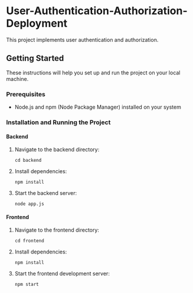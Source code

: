 # User-Authentication-Authorization-Deployment

This project implements user authentication and authorization.

## Getting Started

These instructions will help you set up and run the project on your local machine.

### Prerequisites

- Node.js and npm (Node Package Manager) installed on your system

### Installation and Running the Project

#### Backend

1. Navigate to the backend directory:
   ```
   cd backend
   ```

2. Install dependencies:
   ```
   npm install
   ```

3. Start the backend server:
   ```
   node app.js
   ```

#### Frontend

1. Navigate to the frontend directory:
   ```
   cd frontend
   ```

2. Install dependencies:
   ```
   npm install
   ```

3. Start the frontend development server:
   ```
   npm start
   ```

